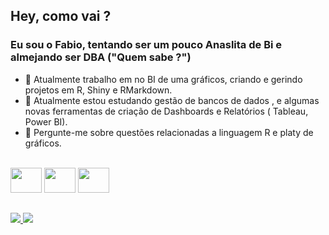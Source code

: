 ## Hey, como vai ? 
### Eu sou o  Fabio, tentando ser um pouco Anaslita de Bi e almejando ser DBA ("Quem sabe ?")

- 🔭 Atualmente trabalho em no BI de uma gráficos, criando e gerindo projetos em R, Shiny e RMarkdown.
- 🌱 Atualmente estou estudando gestão de bancos de dados , e algumas novas ferramentas de criação de Dashboards e Relatórios  ( Tableau, Power BI).
- 💬 Pergunte-me sobre questões relacionadas a linguagem R e platy de gráficos. 

<div style="display: inline_block"><br>
  <img height="40" width="50" src="https://cdn.jsdelivr.net/gh/devicons/devicon/icons/r/r-original.svg" />
  <img height="40" width="50" src="https://cdn.jsdelivr.net/gh/devicons/devicon/icons/rstudio/rstudio-original.svg" />
  <img height="40" width="50" src="https://cdn.jsdelivr.net/gh/devicons/devicon/icons/mysql/mysql-original-wordmark.svg" />
  </div>
  
##

<div>
  <a href="https://www.linkedin.com/in/fabio-gabriel-610887199/" target="_blank"><img src="https://img.shields.io/badge/LinkedIn-0077B5?style=for-the-badge&logo=linkedin&logoColor=white" target="_blank"> </a>
  <a href = "mailto:fabiogabriel1929@gmail.com"><img src="https://img.shields.io/badge/Gmail-D14836?style=for-the-badge&logo=gmail&logoColor=white" target="_blank"> </a>
  </div>
